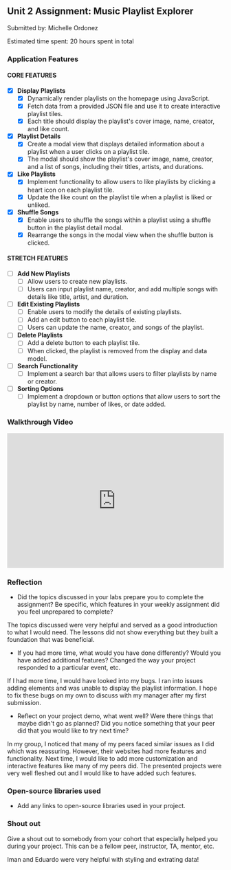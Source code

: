 ## Unit 2 Assignment: Music Playlist Explorer

Submitted by: Michelle Ordonez

Estimated time spent: 20 hours spent in total

### Application Features

#### CORE FEATURES

- [X] **Display Playlists**
  - [X] Dynamically render playlists on the homepage using JavaScript.
  - [X] Fetch data from a provided JSON file and use it to create interactive playlist tiles.
  - [X] Each title should display the playlist's cover image, name, creator, and like count.

- [X] **Playlist Details**
  - [X] Create a modal view that displays detailed information about a playlist when a user clicks on a playlist tile.
  - [X] The modal should show the playlist's cover image, name, creator, and a list of songs, including their titles, artists, and durations.

- [X] **Like Playlists**
  - [X] Implement functionality to allow users to like playlists by clicking a heart icon on each playlist tile.
  - [X] Update the like count on the playlist tile when a playlist is liked or unliked.

- [X] **Shuffle Songs**
  - [X] Enable users to shuffle the songs within a playlist using a shuffle button in the playlist detail modal.
  - [X] Rearrange the songs in the modal view when the shuffle button is clicked.

#### STRETCH FEATURES

- [ ] **Add New Playlists**
  - [ ] Allow users to create new playlists.
  - [ ] Users can input playlist name, creator, and add multiple songs with details like title, artist, and duration.

- [ ] **Edit Existing Playlists**
  - [ ] Enable users to modify the details of existing playlists.
  - [ ] Add an edit button to each playlist tile.
  - [ ] Users can update the name, creator, and songs of the playlist.

- [ ] **Delete Playlists**
  - [ ] Add a delete button to each playlist tile.
  - [ ] When clicked, the playlist is removed from the display and data model.

- [ ] **Search Functionality**
  - [ ] Implement a search bar that allows users to filter playlists by name or creator.

- [ ] **Sorting Options**
  - [ ] Implement a dropdown or button options that allow users to sort the playlist by name, number of likes, or date added.

### Walkthrough Video

<div style="position: relative; padding-bottom: 62.22606689734717%; height: 0;"><iframe src="https://www.loom.com/embed/5e09a0ed24d34841a5ed4b404ebc3b95?sid=7a8f2656-362e-4847-abc1-303a8e3cd375" frameborder="0" webkitallowfullscreen mozallowfullscreen allowfullscreen style="position: absolute; top: 0; left: 0; width: 100%; height: 100%;"></iframe></div>

### Reflection

* Did the topics discussed in your labs prepare you to complete the assignment? Be specific, which features in your weekly assignment did you feel unprepared to complete?

The topics discussed were very helpful and served as a good introduction to what I would need. The lessons did not show everything but they built a foundation that was beneficial.

* If you had more time, what would you have done differently? Would you have added additional features? Changed the way your project responded to a particular event, etc.
  
If I had more time, I would have looked into my bugs. I ran into issues adding elements and was unable to display the playlist information. I hope to fix these bugs on my own to discuss with my manager after my first submission.

* Reflect on your project demo, what went well? Were there things that maybe didn't go as planned? Did you notice something that your peer did that you would like to try next time?

In my group, I noticed that many of my peers faced similar issues as I did which was reassuring. However, their websites had more features and functionality. Next time, I would like to add more customization and interactive features like many of my peers did. The presented projects were very well fleshed out and I would like to have added such features.

### Open-source libraries used

- Add any links to open-source libraries used in your project.

### Shout out

Give a shout out to somebody from your cohort that especially helped you during your project. This can be a fellow peer, instructor, TA, mentor, etc.

Iman and Eduardo were very helpful with styling and extrating data!
